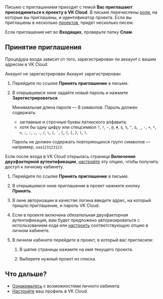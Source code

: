 Письмо с приглашением приходит с темой **Вас приглашают присоединиться к проекту в VK Cloud**. В письме перечислены [роли](../../concepts/rolesandpermissions), на которые вы приглашены, и идентификатор проекта. Если вы приглашены в несколько [проектов](../../concepts/projects), придет несколько писем.

Если приглашения нет во **Входящих**, проверьте папку **Спам**.

## Принятие приглашения

Процедура входа зависит от того, зарегистрирован ли аккаунт с вашим адресом в VK Cloud.

<tabs>
<tablist>
<tab>Аккаунт не зарегистрирован</tab>
<tab>Аккаунт зарегистрирован</tab>
</tablist>
<tabpanel>

1. Перейдите по ссылке **Принять приглашение** в письме.

1. В открывшемся окне задайте новый пароль и нажмите **Зарегистрироваться**.

    Минимальная длина пароля — 8 символов. Пароль должен содержать:

    - заглавные и строчные буквы латинского алфавита;
    - хотя бы одну цифру или спецсимвол `?`, `!`, `~`, `@`, `#`, `$`, `%`, `^`, `&`, `_`, `-`, `+`, `*`, `=`, `;`, `:`, `,`, `.`, `/`, `\`, `|`, `` ` ``, `[`, `]`, `{`, `}`, `(`, `)`.

    Пароль не должен содержать повторяющихся групп символов — например, `aaa123123123`.

<info>

Если после входа в VK Cloud открылась страница **Включение двухфакторной аутентификации**, [настройте](../account-manage/manage-2fa/) эту опцию, чтобы получить доступ к личному кабинету.

</info>

</tabpanel>
<tabpanel>

1. Перейдите по ссылке **Принять приглашение** в письме.

1. В открывшемся окне приглашения в проект нажмите кнопку **Принять**.

1. В окне авторизации в качестве логина введите адрес, на который пришло приглашение, и пароль VK Cloud.

1. Если в проекте включена обязательная двухфакторная аутентификация, вам будет предложено авторизироваться с использованием кода или [настроить](../account-manage/manage-2fa/) соответствующую опцию в личном кабинете.

1. В личном кабинете перейдите в проект, в который вас пригласили:

    1. В шапке страницы нажмите на имя текущего проекта.

    2. Выберите нужный проект из списка.

</tabpanel>
</tabs>

## Что дальше?

- [Ознакомьтесь](/ru/tools-for-using-services/account) с возможностями личного кабинета.
- [Настройте](/ru/tools-for-using-services/account/service-management/account-manage/editinfo) ваш профиль в VK Cloud.
